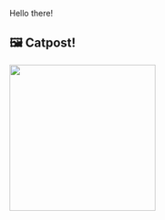 Hello there!



## 🖼️ Catpost!

<sub>
    <img src="https://cdn2.thecatapi.com/images/13v.gif" height="256">
</sub>

